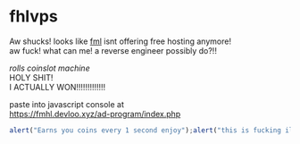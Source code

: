 # fhlvps
Aw shucks! looks like [fml](https://discord.gg/ANTtxXnQuZ) isnt offering free hosting anymore!  
aw fuck! what can me! a reverse engineer possibly do?!!  
  
*rolls coinslot machine*  
HOLY SHIT!  
I ACTUALLY WON!!!!!!!!!!!!!  
  
  
paste into javascript console at   
https://fmhl.devloo.xyz/ad-program/index.php  
```js
alert("Earns you coins every 1 second enjoy");alert("this is fucking illegal!!!! and im not one to stop you\nconsider supporting the devs by watching the ads or smth but you do you mans\nLove from Enivzoy <3");setInterval(()=>{var w=new XMLHttpRequest();w.open("POST","",true);w.setRequestHeader("Content-Type","application/x-www-form-urlencoded");w.onreadystatechange=function (){if(w.readyState===4 && w.status===200){var z=JSON.parse(w.responseText);if(z.success){document.getElementById('pointsDisplay').textContent=z.points;}else{document.getElementById('alert-container').innerHTML='<div class="alert alert-dark">'+z.error+'</div>';}}};w.send("updatePoints=1");},1000);
```
